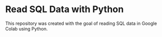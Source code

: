 # Read SQL Data with Python
This repository was created with the goal of reading SQL data in Google Colab using Python.
